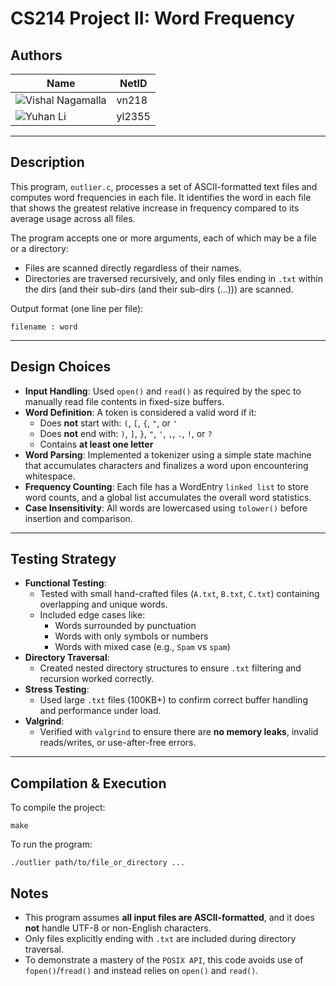 # CS214 Project II: Word Frequency

## Authors
| **Name** | **NetID** |
|----------|-------------|
| ![Vishal Nagamalla](https://github.com/Vishal-Nagamalla) | vn218 |
| ![Yuhan Li](https://github.com/HiT-T) | yl2355 |

---

## Description

This program, `outlier.c`, processes a set of ASCII-formatted text files and computes word frequencies in each file. It identifies the word in each file that shows the greatest relative increase in frequency compared to its average usage across all files.

The program accepts one or more arguments, each of which may be a file or a directory:
- Files are scanned directly regardless of their names.
- Directories are traversed recursively, and only files ending in `.txt` within the dirs (and their sub-dirs (and their sub-dirs (...))) are scanned.

Output format (one line per file): 

```
filename : word
```

---

## Design Choices

- **Input Handling**: Used `open()` and `read()` as required by the spec to manually read file contents in fixed-size buffers.
- **Word Definition**: A token is considered a valid word if it:
  - Does **not** start with: `(`, `[`, `{`, `"`, or `'`
  - Does **not** end with: `)`, `]`, `}`, `"`, `'`, `,`, `.`, `!`, or `?`
  - Contains **at least one letter**
- **Word Parsing**: Implemented a tokenizer using a simple state machine that accumulates characters and finalizes a word upon encountering whitespace.
- **Frequency Counting**: Each file has a WordEntry `linked list` to store word counts, and a global list accumulates the overall word statistics.
- **Case Insensitivity**: All words are lowercased using `tolower()` before insertion and comparison.

---

## Testing Strategy

- **Functional Testing**:
  - Tested with small hand-crafted files (`A.txt`, `B.txt`, `C.txt`) containing overlapping and unique words.
  - Included edge cases like:
    - Words surrounded by punctuation
    - Words with only symbols or numbers
    - Words with mixed case (e.g., `Spam` vs `spam`)
- **Directory Traversal**:
  - Created nested directory structures to ensure `.txt` filtering and recursion worked correctly.
- **Stress Testing**:
  - Used large `.txt` files (100KB+) to confirm correct buffer handling and performance under load.
- **Valgrind**:
  - Verified with `valgrind` to ensure there are **no memory leaks**, invalid reads/writes, or use-after-free errors.
  
---

## Compilation & Execution

To compile the project:

```
make
```

To run the program:

```
./outlier path/to/file_or_directory ...
```

## Notes

- This program assumes **all input files are ASCII-formatted**, and it does **not** handle UTF-8 or non-English characters.
- Only files explicitly ending with `.txt` are included during directory traversal.
- To demonstrate a mastery of the `POSIX API`, this code avoids use of `fopen()`/`fread()` and instead relies on `open()` and `read()`.

